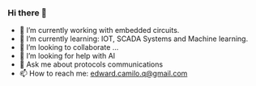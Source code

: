 ### Hi there 👋

- 🔭 I’m currently working with embedded circuits.
- 🌱 I’m currently learning: IOT, SCADA Systems and Machine learning.
- 👯 I’m looking to collaborate ...
- 🤔 I’m looking for help with AI
- 💬 Ask me about protocols communications
- 📫 How to reach me: edward.camilo.q@gmail.com
